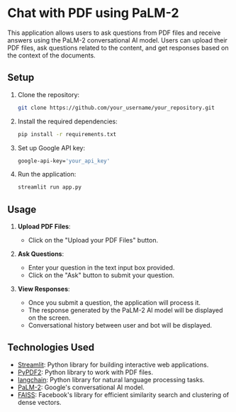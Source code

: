 # Chat with PDF using PaLM-2

This application allows users to ask questions from PDF files and receive answers using the PaLM-2 conversational AI model. Users can upload their PDF files, ask questions related to the content, and get responses based on the context of the documents.


## Setup

1. Clone the repository:

    ```bash
    git clone https://github.com/your_username/your_repository.git
    ```

2. Install the required dependencies:

    ```bash
    pip install -r requirements.txt
    ```

3. Set up Google API key:

    ```bash
    google-api-key='your_api_key'
    ```

4. Run the application:

    ```bash
    streamlit run app.py
    ```

## Usage

1. **Upload PDF Files**:
   - Click on the "Upload your PDF Files" button.

2. **Ask Questions**:
   - Enter your question in the text input box provided.
   - Click on the "Ask" button to submit your question.

3. **View Responses**:
   - Once you submit a question, the application will process it.
   - The response generated by the PaLM-2 AI model will be displayed on the screen.
   - Conversational history between user and bot will be displayed.

## Technologies Used

- [Streamlit](https://streamlit.io/): Python library for building interactive web applications.
- [PyPDF2](https://pythonhosted.org/PyPDF2/): Python library to work with PDF files.
- [langchain](https://github.com/langchain/langchain): Python library for natural language processing tasks.
- [PaLM-2](https://github.com/google-research/language/tree/master/palm): Google's conversational AI model.
- [FAISS](https://github.com/facebookresearch/faiss): Facebook's library for efficient similarity search and clustering of dense vectors.

